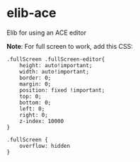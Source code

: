 elib-ace
========

Elib for using an ACE editor


__Note__: For full screen to work, add this CSS:

```
.fullScreen .fullScreen-editor{ 
	height: auto!important;
	width: auto!important;
	border: 0;
	margin: 0;
	position: fixed !important;
	top: 0;
	bottom: 0;
	left: 0;
	right: 0;
	z-index: 10000
}

.fullScreen {
	overflow: hidden
}
```